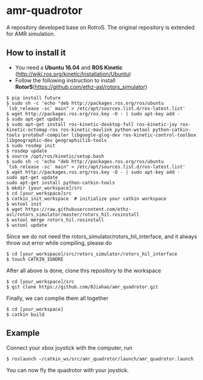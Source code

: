 # amr-quadrotor
A repository developed base on RotroS. The original repository is extended for AMR simulation.
## How to install it
- You need a **Ubuntu 16.04** and **ROS Kinetic** (http://wiki.ros.org/kinetic/Installation/Ubuntu)
- Follow the following instruction to install **RotorS**(https://github.com/ethz-asl/rotors_simulator)
```
$ pip install future
$ sudo sh -c 'echo "deb http://packages.ros.org/ros/ubuntu `lsb_release -sc` main" > /etc/apt/sources.list.d/ros-latest.list'
$ wget http://packages.ros.org/ros.key -O - | sudo apt-key add -
$ sudo apt-get update
$ sudo apt-get install ros-kinetic-desktop-full ros-kinetic-joy ros-kinetic-octomap-ros ros-kinetic-mavlink python-wstool python-catkin-tools protobuf-compiler libgoogle-glog-dev ros-kinetic-control-toolbox libgeographic-dev geographiclib-tools
$ sudo rosdep init
$ rosdep update
$ source /opt/ros/kinetic/setup.bash
$ sudo sh -c 'echo "deb http://packages.ros.org/ros/ubuntu `lsb_release -sc` main" > /etc/apt/sources.list.d/ros-latest.list'
$ wget http://packages.ros.org/ros.key -O - | sudo apt-key add -
sudo apt-get update
sudo apt-get install python-catkin-tools
$ mkdir [your_workspace]/src
$ cd [your_workspace]src
$ catkin_init_workspace  # initialize your catkin workspace
$ wstool init
$ wget https://raw.githubusercontent.com/ethz-asl/rotors_simulator/master/rotors_hil.rosinstall
$ wstool merge rotors_hil.rosinstall
$ wstool update
```
Since we do not need the rotors_simulator/rotors_hil_interface, and it always throw out error while compiling, please do
```
$ cd [your_workspace]/src/rotors_simulator/rotors_hil_interface
$ touch CATKIN_IGNORE
```
After all above is done, clone this repository to the workspace
```
$ cd [your_workspace]/src
$ git clone https://github.com/0Jiahao/amr_quadrotor.git
```
Finally, we can complie them all together
```
$ cd [your_workspace]
$ catkin build
```
## Example
Connect your xbox joystick with the computer, run
```
$ roslaunch ~/catkin_ws/src/amr_quadrotor/launch/amr_quadrotor.launch 
```
You can now fly the quadrotor with your joystick.
